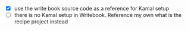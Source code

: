 - [x] use the write book source code as a reference for Kamal setup
- [ ] there is no Kamal setup in Writebook. Reference my own what is the recipe project instead